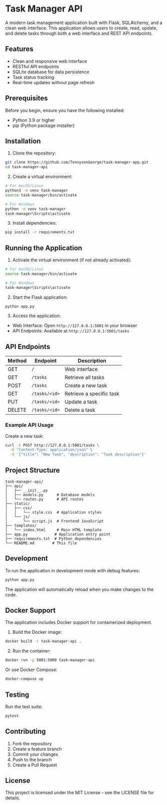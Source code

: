 # Task Manager API

A modern task management application built with Flask, SQLAlchemy, and a clean web interface. This application allows users to create, read, update, and delete tasks through both a web interface and REST API endpoints.

## Features

- Clean and responsive web interface
- RESTful API endpoints
- SQLite database for data persistence
- Task status tracking
- Real-time updates without page refresh

## Prerequisites

Before you begin, ensure you have the following installed:
- Python 3.9 or higher
- pip (Python package installer)

## Installation

1. Clone the repository:
```bash
git clone https://github.com/TennysonGeorge/task-manager-app.git
cd task-manager-api
```

2. Create a virtual environment:
```bash
# For macOS/Linux
python3 -m venv task-manager
source task-manager/bin/activate

# For Windows
python -m venv task-manager
task-manager\Scripts\activate
```

3. Install dependencies:
```bash
pip install -r requirements.txt
```

## Running the Application

1. Activate the virtual environment (if not already activated):
```bash
# For macOS/Linux
source task-manager/bin/activate

# For Windows
task-manager\Scripts\activate
```

2. Start the Flask application:
```bash
python app.py
```

3. Access the application:
- Web Interface: Open `http://127.0.0.1:5001` in your browser
- API Endpoints: Available at `http://127.0.0.1:5001/tasks`

## API Endpoints

| Method | Endpoint | Description |
|--------|----------|-------------|
| GET | `/` | Web interface |
| GET | `/tasks` | Retrieve all tasks |
| POST | `/tasks` | Create a new task |
| GET | `/tasks/<id>` | Retrieve a specific task |
| PUT | `/tasks/<id>` | Update a task |
| DELETE | `/tasks/<id>` | Delete a task |

### Example API Usage

Create a new task:
```bash
curl -X POST http://127.0.0.1:5001/tasks \
  -H "Content-Type: application/json" \
  -d '{"title": "New Task", "description": "Task description"}'
```

## Project Structure

```
task-manager-api/
├── api/
│   ├── __init__.py
│   ├── models.py      # Database models
│   └── routes.py      # API routes
├── static/
│   ├── css/
│   │   └── style.css  # Application styles
│   └── js/
│       └── script.js  # Frontend JavaScript
├── templates/
│   └── index.html     # Main HTML template
├── app.py            # Application entry point
├── requirements.txt  # Python dependencies
└── README.md        # This file
```

## Development

To run the application in development mode with debug features:
```bash
python app.py
```

The application will automatically reload when you make changes to the code.

## Docker Support

The application includes Docker support for containerized deployment.

1. Build the Docker image:
```bash
docker build -t task-manager-api .
```

2. Run the container:
```bash
docker run -p 5001:5000 task-manager-api
```

Or use Docker Compose:
```bash
docker-compose up
```

## Testing

Run the test suite:
```bash
pytest
```

## Contributing

1. Fork the repository
2. Create a feature branch
3. Commit your changes
4. Push to the branch
5. Create a Pull Request

## License

This project is licensed under the MIT License - see the LICENSE file for details.